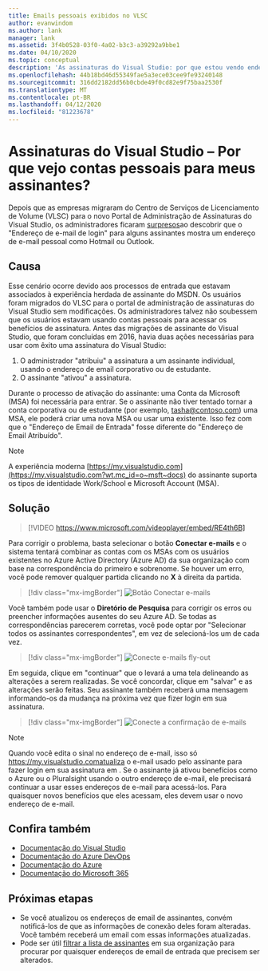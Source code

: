 ```yaml
---
title: Emails pessoais exibidos no VLSC
author: evanwindom
ms.author: lank
manager: lank
ms.assetid: 3f4b0528-03f0-4a02-b3c3-a39292a9bbe1
ms.date: 04/10/2020
ms.topic: conceptual
description: 'As assinaturas do Visual Studio: por que estou vendo endereços do Hotmail ou do Gmail para os assinantes?'
ms.openlocfilehash: 44b18bd46d55349fae5a3ece03cee9fe93240148
ms.sourcegitcommit: 316dd2182dd56b0cbde49f0cd82e9f75baa2530f
ms.translationtype: MT
ms.contentlocale: pt-BR
ms.lasthandoff: 04/12/2020
ms.locfileid: "81223678"
---
```

# <a name="visual-studio-subscriptions--why-do-i-see-personal-accounts-for-my-subscribers"></a>Assinaturas do Visual Studio – Por que vejo contas pessoais para meus assinantes?
Depois que as empresas migraram do Centro de Serviços de Licenciamento de Volume (VLSC) para o novo Portal de Administração de Assinaturas do Visual Studio, os administradores ficaram [surpresos](https://manage.visualstudio.com)ao descobrir que o "Endereço de e-mail de login" para alguns assinantes mostra um endereço de e-mail pessoal como Hotmail ou Outlook.  

## <a name="cause"></a>Causa
Esse cenário ocorre devido aos processos de entrada que estavam associados à experiência herdada de assinante do MSDN. Os usuários foram migrados do VLSC para o portal de administração de assinaturas do Visual Studio sem modificações. Os administradores talvez não soubessem que os usuários estavam usando contas pessoais para acessar os benefícios de assinatura. Antes das migrações de assinante do Visual Studio, que foram concluídas em 2016, havia duas ações necessárias para usar com êxito uma assinatura do Visual Studio:
1. O administrador "atribuiu" a assinatura a um assinante individual, usando o endereço de email corporativo ou de estudante.
2. O assinante "ativou" a assinatura.

Durante o processo de ativação do assinante: uma Conta da Microsoft (MSA) foi necessária para entrar. Se o assinante não tiver tentado tornar a conta corporativa ou de estudante (por exemplo, tasha@contoso.com) uma MSA, ele poderá criar uma nova MSA ou usar uma existente. Isso fez com que o "Endereço de Email de Entrada" fosse diferente do "Endereço de Email Atribuído".

> [!NOTE]
> A experiência moderna [https://my.visualstudio.com](https://my.visualstudio.com?wt.mc_id=o~msft~docs) do assinante suporta os tipos de identidade Work/School e Microsoft Account (MSA).

## <a name="solution"></a>Solução

> [!VIDEO https://www.microsoft.com/videoplayer/embed/RE4th6B]

Para corrigir o problema, basta selecionar o botão **Conectar e-mails** e o sistema tentará combinar as contas com os MSAs com os usuários existentes no Azure Active Directory (Azure AD) da sua organização com base na correspondência do primeiro e sobrenome. Se houver um erro, você pode remover qualquer partida clicando no **X** à direita da partida.  

> [!div class="mx-imgBorder"]
> ![Botão Conectar e-mails](_img/connect-emails/connect-emails-button.png)

Você também pode usar o **Diretório de Pesquisa** para corrigir os erros ou preencher informações ausentes do seu Azure AD. Se todas as correspondências parecerem corretas, você pode optar por "Selecionar todos os assinantes correspondentes", em vez de selecioná-los um de cada vez.  

> [!div class="mx-imgBorder"]
> ![Conecte e-mails fly-out](_img/connect-emails/connect-emails-flyout.png)

Em seguida, clique em "continuar" que o levará a uma tela delineando as alterações a serem realizadas. Se você concordar, clique em "salvar" e as alterações serão feitas. Seu assinante também receberá uma mensagem informando-os da mudança na próxima vez que fizer login em sua assinatura.   

> [!div class="mx-imgBorder"]
> ![Conecte a confirmação de e-mails](_img/connect-emails/connect-emails-confirm.png) 

> [!NOTE]
> Quando você edita o sinal no endereço de e-mail, isso só https://my.visualstudio.comatualiza o e-mail usado pelo assinante para fazer login em sua assinatura em . Se o assinante já ativou benefícios como o Azure ou o Pluralsight usando o outro endereço de e-mail, ele precisará continuar a usar esses endereços de e-mail para acessá-los. Para quaisquer novos benefícios que eles acessam, eles devem usar o novo endereço de e-mail. 

## <a name="see-also"></a>Confira também
- [Documentação do Visual Studio](https://docs.microsoft.com/visualstudio/)
- [Documentação do Azure DevOps](https://docs.microsoft.com/azure/devops/)
- [Documentação do Azure](https://docs.microsoft.com/azure/)
- [Documentação do Microsoft 365](https://docs.microsoft.com/microsoft-365/)

##  <a name="next-steps"></a>Próximas etapas
- Se você atualizou os endereços de email de assinantes, convém notificá-los de que as informações de conexão deles foram alteradas.  Você também receberá um email com essas informações atualizadas.
- Pode ser útil [filtrar a lista de assinantes](search-license.md) em sua organização para procurar por quaisquer endereços de email de entrada que precisem ser alterados.  
